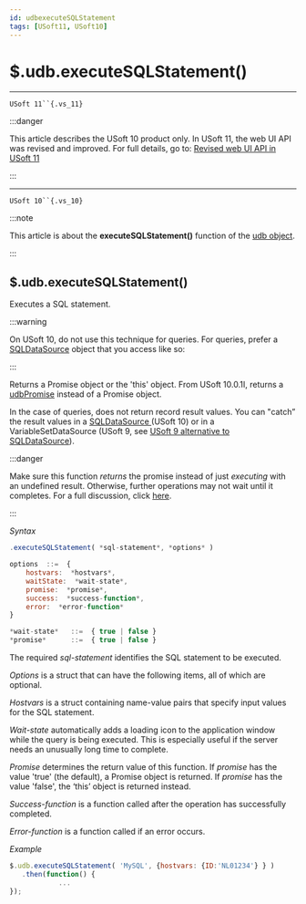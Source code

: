 ```yaml
---
id: udbexecuteSQLStatement
tags: [USoft11, USoft10]
---
```

# $.udb.executeSQLStatement()



----

`USoft 11``{.vs_11}`


:::danger

This article describes the USoft 10 product only.
In USoft 11, the web UI API was revised and improved. For full details, go to:
[Revised web UI API in USoft 11](/docs/Web_and_app_UIs/UDB_udb/Revised_web_UI_API_in_USoft_11.md)

:::

----

`USoft 10``{.vs_10}`


:::note

This article is about the **executeSQLStatement()** function of the [udb object](/docs/Web_and_app_UIs/UDB_udb).

:::

## **$.udb.executeSQLStatement()**

Executes a SQL statement.


:::warning

On USoft 10, do not use this technique for queries. For queries, prefer a [SQLDataSource]() object that you access like so:

:::

Returns a Promise object or the 'this' object. From USoft 10.0.1I, returns a [udbPromise](/docs/Web_and_app_UIs/JavaScript/Promises_for_asynchronous_Javascript.md) instead of a Promise object.

In the case of queries, does not return record result values. You can "catch” the result values in a [SQLDataSource ]()(USoft 10) or in a VariableSetDataSource (USoft 9, see [USoft 9 alternative to SQLDataSource]()).


:::danger

Make sure this function *returns* the promise instead of just *executing* with an undefined result. Otherwise, further operations may not wait until it completes. For a full discussion, click [here]().

:::

*Syntax*

```js
.executeSQLStatement( *sql-statement*, *options* )

options  ::=  {
    hostvars:  *hostvars*,
    waitState:  *wait-state*,
    promise:  *promise*,
    success:  *success-function*,
    error:  *error-function*
}

*wait-state*   ::=  { true | false }
*promise*      ::=  { true | false }
```

The required *sql-statement* identifies the SQL statement to be executed.

*Options* is a struct that can have the following items, all of which are optional.

*Hostvars* is a struct containing name-value pairs that specify input values for the SQL statement.

*Wait-state* automatically adds a loading icon to the application window while the query is being executed. This is especially useful if the server needs an unusually long time to complete.

*Promise* determines the return value of this function. If *promise* has the value 'true' (the default), a Promise object is returned. If *promise* has the value 'false', the ‘this’ object is returned instead.

*Success-function* is a function called after the operation has successfully completed.

*Error-function* is a function called if an error occurs.

*Example*

```js
$.udb.executeSQLStatement( 'MySQL', {hostvars: {ID:'NL01234'} } )
   .then(function() {
            ...
});
```

 